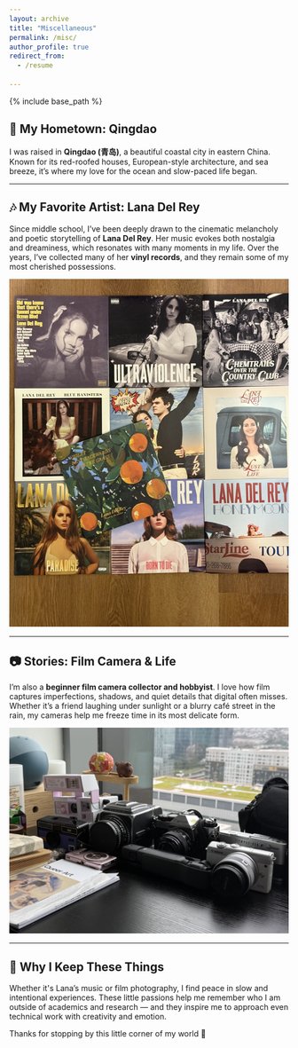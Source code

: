 ```yaml
---
layout: archive
title: "Miscellaneous"
permalink: /misc/
author_profile: true
redirect_from:
  - /resume

---
```

{% include base_path %}

## 🌊 My Hometown: Qingdao

I was raised in **Qingdao (青岛)**, a beautiful coastal city in eastern China. Known for its red-roofed houses, European-style architecture, and sea breeze, it’s where my love for the ocean and slow-paced life began.

---

## 🎶 My Favorite Artist: Lana Del Rey

Since middle school, I’ve been deeply drawn to the cinematic melancholy and poetic storytelling of **Lana Del Rey**. Her music evokes both nostalgia and dreaminess, which resonates with many moments in my life. Over the years, I’ve collected many of her **vinyl records**, and they remain some of my most cherished possessions.

![Lana Vinyl Collection](/images/lana_vinyls.jpg)

---

## 📷 Stories: Film Camera & Life

I’m also a **beginner film camera collector and hobbyist**. I love how film captures imperfections, shadows, and quiet details that digital often misses. Whether it’s a friend laughing under sunlight or a blurry café street in the rain, my cameras help me freeze time in its most delicate form.

![Film Cameras](/images/film_cameras.jpg)

---

## 🌟 Why I Keep These Things

Whether it's Lana’s music or film photography, I find peace in slow and intentional experiences. These little passions help me remember who I am outside of academics and research — and they inspire me to approach even technical work with creativity and emotion.

Thanks for stopping by this little corner of my world 💫
